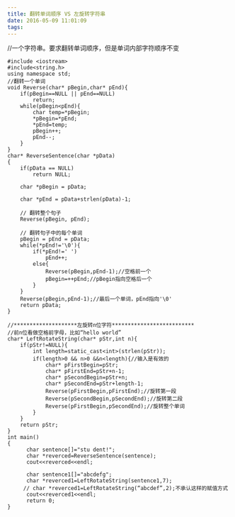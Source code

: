 ```yaml
---
title: 翻转单词顺序 VS 左旋转字符串
date: 2016-05-09 11:01:09
tags:
---
```

//一个字符串。要求翻转单词顺序，但是单词内部字符顺序不变

    #include <iostream>
    #include<string.h>
    using namespace std;
    //翻转一个单词
    void Reverse(char* pBegin,char* pEnd){
        if(pBegin==NULL || pEnd==NULL)
            return;
        while(pBegin<pEnd){
            char temp=*pBegin;
            *pBegin=*pEnd;
            *pEnd=temp;
            pBegin++;
            pEnd--;
        }
    }
    char* ReverseSentence(char *pData)
    {
        if(pData == NULL)
            return NULL;
    
        char *pBegin = pData;
    
        char *pEnd = pData+strlen(pData)-1;
    
        // 翻转整个句子
        Reverse(pBegin, pEnd);
    
        // 翻转句子中的每个单词
        pBegin = pEnd = pData;
        while(*pEnd!='\0'){
            if(*pEnd!=' ')
                pEnd++;
            else{
                Reverse(pBegin,pEnd-1);//空格前一个
                pBegin=++pEnd;//pBegin指向空格后一个
            }
        }
        Reverse(pBegin,pEnd-1);//最后一个单词，pEnd指向'\0'
        return pData;
    }
    
    //********************左旋转n位字符**************************
    //前n位看做空格前字母，比如“hello world”
    char* LeftRotateString(char* pStr,int n){
        if(pStr!=NULL){
            int length=static_cast<int>(strlen(pStr));
            if(length>0 && n>0 &&n<length){//输入是有效的
                char* pFirstBegin=pStr;
                char* pFirstEnd=pStr+n-1;
                char* pSecondBegin=pStr+n;
                char* pSecondEnd=pStr+length-1;
                Reverse(pFirstBegin,pFirstEnd);//旋转第一段
                Reverse(pSecondBegin,pSecondEnd);//旋转第二段
                Reverse(pFirstBegin,pSecondEnd);//旋转整个单词
            }
        }
        return pStr;
    }
    int main()
    {
          char sentence[]="stu dent!";
          char *reverced=ReverseSentence(sentence);
          cout<<reverced<<endl;
    
          char sentence1[]="abcdefg";
          char *reverced1=LeftRotateString(sentence1,7);
         // char *reverced1=LeftRotateString(“abcdef”,2);不承认这样的赋值方式
          cout<<reverced1<<endl;
          return 0;
    }

